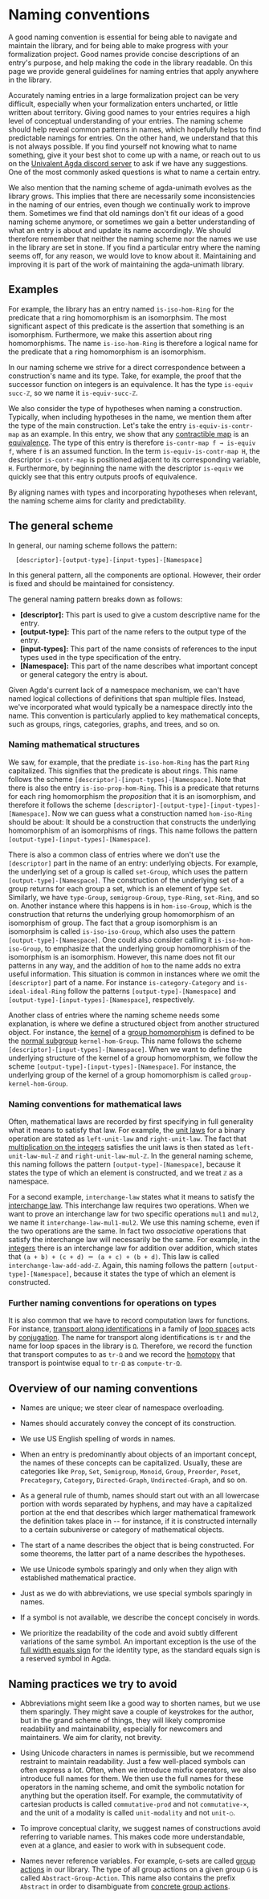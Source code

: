 # Naming conventions

A good naming convention is essential for being able to navigate and maintain
the library, and for being able to make progress with your formalization
project. Good names provide concise descriptions of an entry's purpose, and help
making the code in the library readable. On this page we provide general
guidelines for naming entries that apply anywhere in the library.

Accurately naming entries in a large formalization project can be very
difficult, especially when your formalization enters uncharted, or little
written about territory. Giving good names to your entries requires a high level
of conceptual understanding of your entries. The naming scheme should help
reveal common patterns in names, which hopefully helps to find predictable
namings for entries. On the other hand, we understand that this is not always
possible. If you find yourself not knowing what to name something, give it your
best shot to come up with a name, or reach out to us on the
[Univalent Agda discord server](https://discord.gg/Zp2e8hYsuX) to ask if we have
any suggestions. One of the most commonly asked questions is what to name a
certain entry.

We also mention that the naming scheme of agda-unimath evolves as the library
grows. This implies that there are necessarily some inconsistencies in the
naming of our entries, even though we continually work to improve them.
Sometimes we find that old namings don't fit our ideas of a good naming scheme
anymore, or sometimes we gain a better understanding of what an entry is about
and update its name accordingly. We should therefore remember that neither the
naming scheme nor the names we use in the library are set in stone. If you find
a particular entry where the naming seems off, for any reason, we would love to
know about it. Maintaining and improving it is part of the work of maintaining
the agda-unimath library.

## Examples

For example, the library has an entry named `is-iso-hom-Ring` for the predicate
that a ring homomorphism is an isomorphsim. The most significant aspect of this
predicate is the assertion that something is an isomorphism. Furthermore, we
make this assertion about ring homomorphisms. The name `is-iso-hom-Ring` is
therefore a logical name for the predicate that a ring homomorphism is an
isomorphism.

In our naming scheme we strive for a direct correspondence between a
construction's name and its type. Take, for example, the proof that the
successor function on integers is an equivalence. It has the type
`is-equiv succ-ℤ`, so we name it `is-equiv-succ-ℤ`.

We also consider the type of hypotheses when naming a construction. Typically,
when including hypotheses in the name, we mention them after the type of the
main construction. Let's take the entry `is-equiv-is-contr-map` as an example.
In this entry, we show that any
[contractible map](foundation.contractible-maps.md) is an
[equivalence](foundation.equivalences.md). The type of this entry is therefore
`is-contr-map f → is-equiv f`, where `f` is an assumed function. In the term
`is-equiv-is-contr-map H`, the descriptor `is-contr-map` is positioned adjacent
to its corresponding variable, `H`. Furthermore, by beginning the name with the
descriptor `is-equiv` we quickly see that this entry outputs proofs of
equivalence.

By aligning names with types and incorporating hypotheses when relevant, the
naming scheme aims for clarity and predictability.

## The general scheme

In general, our naming scheme follows the pattern:

```text
  [descriptor]-[output-type]-[input-types]-[Namespace]
```

In this general pattern, all the components are optional. However, their order
is fixed and should be maintained for consistency.

The general naming pattern breaks down as follows:

- **[descriptor]:** This part is used to give a custom descriptive name for the
  entry.
- **[output-type]:** This part of the name refers to the output type of the
  entry.
- **[input-types]:** This part of the name consists of references to the input
  types used in the type specification of the entry.
- **[Namespace]:** This part of the name describes what important concept or
  general category the entry is about.

Given Agda's current lack of a namespace mechanism, we can't have named logical
collections of definitions that span multiple files. Instead, we've incorporated
what would typically be a namespace directly into the name. This convention is
particularly applied to key mathematical concepts, such as groups, rings,
categories, graphs, and trees, and so on.

### Naming mathematical structures

We saw, for example, that the prediate `is-iso-hom-Ring` has the part `Ring`
capitalized. This signifies that the predicate is about rings. This name follows
the scheme `[descriptor]-[input-types]-[Namespace]`. Note that there is also the
entry `is-iso-prop-hom-Ring`. This is a predicate that returns for each ring
homomorphism the _proposition_ that it is an isomorphism, and therefore it
follows the scheme `[descriptor]-[output-type]-[input-types]-[Namespace]`. Now
we can guess what a construction named `hom-iso-Ring` should be about: It should
be a construction that constructs the underlying homomorphism of an isomorphisms
of rings. This name follows the pattern
`[output-type]-[input-types]-[Namespace]`.

There is also a common class of entries where we don't use the `[descriptor]`
part in the name of an entry: underlying objects. For example, the underlying
set of a group is called `set-Group`, which uses the pattern
`[output-type]-[Namespace]`. The construction of the underlying set of a group
returns for each group a set, which is an element of type `Set`. Similarly, we
have `type-Group`, `semigroup-Group`, `type-Ring`, `set-Ring`, and so on.
Another instance where this happens is in `hom-iso-Group`, which is the
construction that returns the underlying group homomorphism of an isomorphism of
group. The fact that a group isomorphism is an isomorphsim is called
`is-iso-iso-Group`, which also uses the pattern `[output-type]-[Namespace]`. One
could also consider calling it `is-iso-hom-iso-Group`, to emphasize that the
underlying group homomorphism of the isomorphism is an isomorphism. However,
this name does not fit our patterns in any way, and the addition of `hom` to the
name adds no extra useful information. This situation is common in instances
where we omit the `[descriptor]` part of a name. For instance
`is-category-Category` and `is-ideal-ideal-Ring` follow the patterns
`[output-type]-[Namespace]` and `[output-type]-[input-types]-[Namespace]`,
respectively.

Another class of entries where the naming scheme needs some explanation, is
where we define a structured object from another structured object. For
instance, the [kernel](group-theory.kernels.md) of a
[group homomorphism](group-theory.homomorphisms-groups.md) is defined to be the
[normal subgroup](group-theory.normal-subgroups.md) `kernel-hom-Group`. This
name follows the scheme `[descriptor]-[input-types]-[Namespace]`. When we want
to define the underlying structure of the kernel of a group homomorphism, we
follow the scheme `[output-type]-[input-types]-[Namespace]`. For instance, the
underlying group of the kernel of a group homomorphism is called
`group-kernel-hom-Group`.

### Naming conventions for mathematical laws

Often, mathematical laws are recorded by first specifying in full generality
what it means to satisfy that law. For example, the
[unit laws](foundation.unital-binary-operations.md) for a binary operation are
stated as `left-unit-law` and `right-unit-law`. The fact that
[multiplication on the integers](elementary-number-theory.multiplication-integers.md)
satisfies the unit laws is then stated as `left-unit-law-mul-ℤ` and
`right-unit-law-mul-ℤ`. In the general naming scheme, this naming follows the
pattern `[output-type]-[Namespace]`, because it states the type of which an
element is constructed, and we treat `ℤ` as a namespace.

For a second example, `interchange-law` states what it means to satisfy the
[interchange law](foundation.interchange-law.md). This interchange law requires
two operations. When we want to prove an interchange law for two specific
operations `mul1` and `mul2`, we name it `interchange-law-mul1-mul2`. We use
this naming scheme, even if the two operations are the same. In fact two
_associative_ operations that satisfy the interchange law will necessarily be
the same. For example, in the [integers](elementary-number-theory.integers.md)
there is an interchange law for addition over addition, which states that
`(a + b) + (c + d) ＝ (a + c) + (b + d)`. This law is called
`interchange-law-add-add-ℤ`. Again, this naming follows the pattern
`[output-type]-[Namespace]`, because it states the type of which an element is
constructed.

### Further naming conventions for operations on types

It is also common that we have to record computation laws for functions. For
instance,
[transport along identifications](foundation.transport-along-identifications.md)
in a family of [loop spaces](synthetic-homotopy-theory.loop-spaces.md) acts by
[conjugation](synthetic-homotopy-theory.conjugation-loops.md). The name for
transport along identifications is `tr` and the name for loop spaces in the
library is `Ω`. Therefore, we record the function that transport computes to as
`tr-Ω` and we record the [homotopy](foundation.homotopies.md) that transport is
pointwise equal to `tr-Ω` as `compute-tr-Ω`.

## Overview of our naming conventions

- Names are unique; we steer clear of namespace overloading.

- Names should accurately convey the concept of its construction.

- We use US English spelling of words in names.

- When an entry is predominantly about objects of an important concept, the
  names of these concepts can be capitalized. Usually, these are categories like
  `Prop`, `Set`, `Semigroup`, `Monoid`, `Group`, `Preorder`, `Poset`,
  `Precategory`, `Category`, `Directed-Graph`, `Undirected-Graph`, and so on.

- As a general rule of thumb, names should start out with an all lowercase
  portion with words separated by hyphens, and may have a capitalized portion at
  the end that describes which larger mathematical framework the definition
  takes place in -- for instance, if it is constructed internally to a certain
  subuniverse or category of mathematical objects.

- The start of a name describes the object that is being constructed. For some
  theorems, the latter part of a name describes the hypotheses.

- We use Unicode symbols sparingly and only when they align with established
  mathematical practice.

- Just as we do with abbreviations, we use special symbols sparingly in names.

- If a symbol is not available, we describe the concept concisely in words.

- We prioritize the readability of the code and avoid subtly different
  variations of the same symbol. An important exception is the use of the
  [full width equals sign](https://codepoints.net/U+ff1d) for the identity type,
  as the standard equals sign is a reserved symbol in Agda.

## Naming practices we try to avoid

- Abbreviations might seem like a good way to shorten names, but we use them
  sparingly. They might save a couple of keystrokes for the author, but in the
  grand scheme of things, they will likely compromise readability and
  maintainability, especially for newcomers and maintainers. We aim for clarity,
  not brevity.

- Using Unicode characters in names is permissible, but we recommend restraint
  to maintain readability. Just a few well-placed symbols can often express a
  lot. Often, when we introduce mixfix operators, we also introduce full names
  for them. We then use the full names for these operators in the naming scheme,
  and omit the symbolic notation for anything but the operation itself. For
  example, the commutativity of cartesian products is called `commutative-prod`
  and not `commutative-×`, and the unit of a modality is called `unit-modality`
  and not `unit-○`.

- To improve conceptual clarity, we suggest names of constructions avoid
  referring to variable names. This makes code more understandable, even at a
  glance, and easier to work with in subsequent code.

- Names never reference variables. For example, `G`-sets are called
  [group actions](group-theory.group-actions.md) in our library. The type of all
  group actions on a given group `G` is called `Abstract-Group-Action`. This
  name also contains the prefix `Abstract` in order to disambiguate from
  [concrete group actions](group-theory.concrete-group-actions.md).
